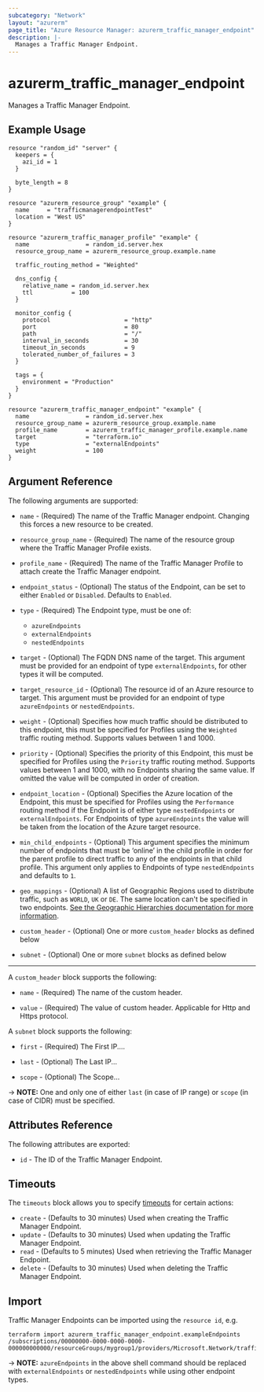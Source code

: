 ```yaml
---
subcategory: "Network"
layout: "azurerm"
page_title: "Azure Resource Manager: azurerm_traffic_manager_endpoint"
description: |-
  Manages a Traffic Manager Endpoint.
---
```


# azurerm_traffic_manager_endpoint

Manages a Traffic Manager Endpoint.

## Example Usage

```hcl
resource "random_id" "server" {
  keepers = {
    azi_id = 1
  }

  byte_length = 8
}

resource "azurerm_resource_group" "example" {
  name     = "trafficmanagerendpointTest"
  location = "West US"
}

resource "azurerm_traffic_manager_profile" "example" {
  name                = random_id.server.hex
  resource_group_name = azurerm_resource_group.example.name

  traffic_routing_method = "Weighted"

  dns_config {
    relative_name = random_id.server.hex
    ttl           = 100
  }

  monitor_config {
    protocol                     = "http"
    port                         = 80
    path                         = "/"
    interval_in_seconds          = 30
    timeout_in_seconds           = 9
    tolerated_number_of_failures = 3
  }

  tags = {
    environment = "Production"
  }
}

resource "azurerm_traffic_manager_endpoint" "example" {
  name                = random_id.server.hex
  resource_group_name = azurerm_resource_group.example.name
  profile_name        = azurerm_traffic_manager_profile.example.name
  target              = "terraform.io"
  type                = "externalEndpoints"
  weight              = 100
}
```

## Argument Reference

The following arguments are supported:

* `name` - (Required) The name of the Traffic Manager endpoint. Changing this forces a
    new resource to be created.

* `resource_group_name` - (Required) The name of the resource group where the Traffic Manager Profile exists.

* `profile_name` - (Required) The name of the Traffic Manager Profile to attach
    create the Traffic Manager endpoint.

* `endpoint_status` - (Optional) The status of the Endpoint, can be set to
    either `Enabled` or `Disabled`. Defaults to `Enabled`.

* `type` - (Required) The Endpoint type, must be one of:
    - `azureEndpoints`
    - `externalEndpoints`
    - `nestedEndpoints`

* `target` - (Optional) The FQDN DNS name of the target. This argument must be
    provided for an endpoint of type `externalEndpoints`, for other types it
    will be computed.

* `target_resource_id` - (Optional) The resource id of an Azure resource to
    target. This argument must be provided for an endpoint of type
    `azureEndpoints` or `nestedEndpoints`.

* `weight` - (Optional) Specifies how much traffic should be distributed to this
    endpoint, this must be specified for Profiles using the  `Weighted` traffic
    routing method. Supports values between 1 and 1000.

* `priority` - (Optional) Specifies the priority of this Endpoint, this must be
    specified for Profiles using the `Priority` traffic routing method. Supports
    values between 1 and 1000, with no Endpoints sharing the same value. If
    omitted the value will be computed in order of creation.

* `endpoint_location` - (Optional) Specifies the Azure location of the Endpoint,
    this must be specified for Profiles using the `Performance` routing method
    if the Endpoint is of either type `nestedEndpoints` or `externalEndpoints`.
    For Endpoints of type `azureEndpoints` the value will be taken from the
    location of the Azure target resource.

* `min_child_endpoints` - (Optional) This argument specifies the minimum number
    of endpoints that must be ‘online’ in the child profile in order for the
    parent profile to direct traffic to any of the endpoints in that child
    profile. This argument only applies to Endpoints of type `nestedEndpoints`
    and defaults to `1`.

* `geo_mappings` - (Optional) A list of Geographic Regions used to distribute traffic, such as `WORLD`, `UK` or `DE`. The same location can't be specified in two endpoints. [See the Geographic Hierarchies documentation for more information](https://docs.microsoft.com/en-us/rest/api/trafficmanager/geographichierarchies/getdefault).

* `custom_header` - (Optional) One or more `custom_header` blocks as defined below

* `subnet` - (Optional) One or more `subnet` blocks as defined below

---
A `custom_header` block supports the following:

* `name` - (Required) The name of the custom header.

* `value` - (Required) The value of custom header. Applicable for Http and Https protocol.

A `subnet` block supports the following:

* `first` - (Required) The First IP....

* `last` - (Optional) The Last IP...

* `scope` - (Optional) The Scope...

-> **NOTE:** One and only one of either `last` (in case of IP range) or `scope` (in case of CIDR) must be specified.

## Attributes Reference

The following attributes are exported:

* `id` - The ID of the Traffic Manager Endpoint.

## Timeouts

The `timeouts` block allows you to specify [timeouts](https://www.terraform.io/docs/configuration/resources.html#timeouts) for certain actions:

* `create` - (Defaults to 30 minutes) Used when creating the Traffic Manager Endpoint.
* `update` - (Defaults to 30 minutes) Used when updating the Traffic Manager Endpoint.
* `read` - (Defaults to 5 minutes) Used when retrieving the Traffic Manager Endpoint.
* `delete` - (Defaults to 30 minutes) Used when deleting the Traffic Manager Endpoint.

## Import

Traffic Manager Endpoints can be imported using the `resource id`, e.g.

```shell
terraform import azurerm_traffic_manager_endpoint.exampleEndpoints /subscriptions/00000000-0000-0000-0000-000000000000/resourceGroups/mygroup1/providers/Microsoft.Network/trafficManagerProfiles/mytrafficmanagerprofile1/azureEndpoints/mytrafficmanagerendpoint
```

-> **NOTE:** `azureEndpoints` in the above shell command should be replaced with `externalEndpoints` or `nestedEndpoints` while using other endpoint types.
